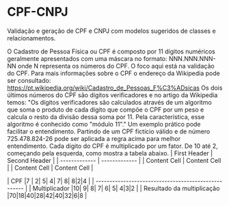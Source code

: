 # CPF-CNPJ
Validação e geração de CPF e CNPJ com modelos sugeridos de classes e relacionamentos.

O Cadastro de Pessoa Física ou CPF é composto por 11 dígitos numéricos geralmente apresentados com uma máscara no formato: NNN.NNN.NNN-NN onde N representa os números do CPF. O foco aqui está na validação do CPF. Para mais informações sobre o CPF o endereço da Wikipedia pode ser consultado: https://pt.wikipedia.org/wiki/Cadastro_de_Pessoas_F%C3%ADsicas
Os dois últimos números do CPF são dígitos verificadores e no artigo da Wikipedia temos: "Os dígitos verificadores são calculados através de um algoritmo que soma o produto de cada dígito que compõe o CPF por um peso e calcula o resto da divisão dessa soma por 11. Pela característica, esse algoritmo é conhecido como "módulo 11"."
Um exemplo prático pode facilitar o entendimento. Partindo de um CPF fictício válido e de número 725.478.824-26 pode ser aplicada a regra acima para melhor entendimento.
Cada dígito do CPF é multiplicado por um fator. De 10 até 2, começando pela esquerda, como mostra a tabela abaixo.
| First Header  | Second Header |
| ------------- | ------------- |
| Content Cell  | Content Cell  |
| Content Cell  | Content Cell  |

| CPF                        |7 | 2| 5| 4| 7| 8| 8|2|4 |
| ---------------------------------------------------- |
| Multiplicador              |10| 9| 8| 7| 6| 5| 4|3|2 |
| Resultado da multiplicação |70|18|40|28|42|40|32|6|8 |
